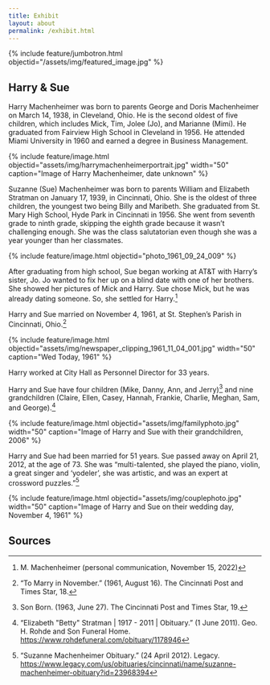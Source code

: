 ```yaml
---
title: Exhibit
layout: about
permalink: /exhibit.html
---
```


{% include feature/jumbotron.html objectid="/assets/img/featured_image.jpg" %}

## Harry & Sue

Harry Machenheimer was born to parents George and Doris Machenheimer on March 14, 1938, in Cleveland, Ohio. He is the second oldest of five children, which includes Mick, Tim, Jolee (Jo), and Marianne (Mimi). He graduated from Fairview High School in Cleveland in 1956. He attended Miami University in 1960 and earned a degree in Business Management. 

{% include feature/image.html objectid="assets/img/harrymachenheimerportrait.jpg" width="50" caption="Image of Harry Machenheimer, date unknown" %}

Suzanne (Sue) Machenheimer was born to parents William and Elizabeth Stratman on January 17, 1939, in Cincinnati, Ohio. She is the oldest of three children, the youngest two being Billy and Maribeth. She graduated from St. Mary High School, Hyde Park in Cincinnati in 1956. She went from seventh grade to ninth grade, skipping the eighth grade because it wasn’t challenging enough. She was the class salutatorian even though she was a year younger than her classmates. 

{% include feature/image.html objectid="photo_1961_09_24_009" %} 

After graduating from high school, Sue began working at AT&T with Harry’s sister, Jo. Jo wanted to fix her up on a blind date with one of her brothers. She showed her pictures of Mick and Harry. Sue chose Mick, but he was already dating someone. So, she settled for Harry.[^1] 

Harry and Sue married on November 4, 1961, at St. Stephen’s Parish in Cincinnati, Ohio.[^2]

{% include feature/image.html objectid="assets/img/newspaper_clipping_1961_11_04_001.jpg" width="50" caption="Wed Today, 1961" %} 

Harry worked at City Hall as Personnel Director for 33 years. 

Harry and Sue have four children (Mike, Danny, Ann, and Jerry)[^3] and nine grandchildren (Claire, Ellen, Casey, Hannah, Frankie, Charlie, Meghan, Sam, and George).[^4] 

{% include feature/image.html objectid="assets/img/familyphoto.jpg" width="50" caption="Image of Harry and Sue with their grandchildren, 2006" %} 

Harry and Sue had been married for 51 years. Sue passed away on April 21, 2012, at the age of 73. She was “multi-talented, she played the piano, violin, a great singer and ‘yodeler’, she was artistic, and was an expert at crossword puzzles.”[^5]

{% include feature/image.html objectid="assets/img/couplephoto.jpg" width="50" caption="Image of Harry and Sue on their wedding day, November 4, 1961" %}

## Sources 

[^1]: M. Machenheimer (personal communication, November 15, 2022) 

[^2]: “To Marry in November.” (1961, August 16). The Cincinnati Post and Times Star, 18.   

[^3]: Son Born. (1963, June 27). The Cincinnati Post and Times Star, 19. 

[^4]: “Elizabeth "Betty" Stratman | 1917 - 2011 | Obituary.” (1 June 2011). Geo. H. Rohde and Son Funeral Home. https://www.rohdefuneral.com/obituary/1178946 

[^5]: “Suzanne Machenheimer Obituary.” (24 April 2012). Legacy. https://www.legacy.com/us/obituaries/cincinnati/name/suzanne-machenheimer-obituary?id=23968394 

